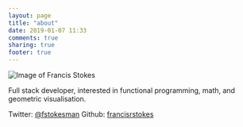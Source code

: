 ```yaml
---
layout: page
title: "about"
date: 2019-01-07 11:33
comments: true
sharing: true
footer: true
---
```


![Image of Francis Stokes](https://avatars1.githubusercontent.com/u/26871492?s=115 "Francis Stokes")

Full stack developer, interested in functional programming, math, and geometric visualisation.

Twitter: [@fstokesman](https://twitter.com/fstokesman)
Github: [francisrstokes](https://github.com/francisrstokes)


